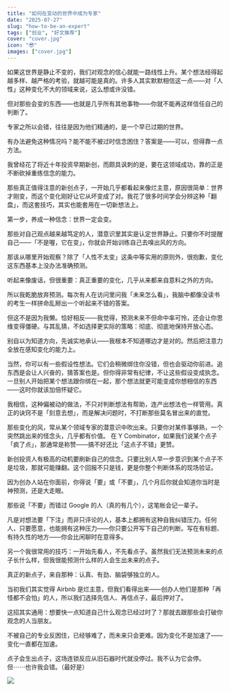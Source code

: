 ```yaml
---
title: "如何在变动的世界中成为专家"
date: "2025-07-27"
slug: "how-to-be-an-expert"
tags: ["创业", "好文推荐"]
cover: "cover.jpg"
icon: "😎"
images: ["cover.jpg"]
---
```

如果这世界是静止不变的，我们对观念的信心就能一路线性上升。某个想法经得起越多样、越严格的考验，就越可能是真的。许多人其实默默相信这一点——对「人性」这种变化不大的领域来说，这么想或许没错。



但对那些会变的东西——也就是几乎所有其他事物——你就不能再这样信任自己的判断了。



专家之所以会错，往往是因为他们精通的，是一个早已过期的世界。



有办法避免这种情况吗？能不能不被过时信念困住？答案是——可以，但得靠一点方法。



我曾经花了将近十年投资早期新创，而颇具讽刺的是，要在这领域成功，靠的正是不断砍掉重练信念的能力。



那些真正值得注意的新创点子，一开始几乎都看起来像烂主意，原因很简单：世界才刚变，而这个变化刚好让它从坏变成了对。我花了很多时间学会分辨这种「翻盘」，而这套技巧，其实也能套用在一切新想法上。



第一步，养成一种信念：世界一定会变。



那些对自己观点越来越笃定的人，潜意识里其实是认定世界静止。只要你不时提醒自己——「不是喔，它在变」，你就会开始训练自己去嗅出风的方向。



那该从哪里开始观察？除了「人性不太变」这条中等实用的原则外，很抱歉，变化这东西基本上没办法准确预测。



听起来像废话，但很重要：真正重要的变化，几乎从来都来自意料之外的方向。



所以我乾脆放弃预测。每次有人在访问里问我「未来怎么看」，我脑中都像没读书的考生一样拼命乱掰出一个听起来不错的答案。



但这不是因为我懒。恰好相反——我觉得，预测未来不但命中率可怜，还会让你思维变得僵硬。与其乱猜，不如选择更实际的策略：彻底、彻底地保持开放心态。



别自以为知道方向，先诚实地承认——我根本不知道哪边才是对的。然后把注意力全放在感知变化的能力上。



当然，你可以有一些假设性想法。它们会稍微绑住你没错，但也会驱动你前进。追东西是会让人兴奋的，猜答案也是。但你得非常有纪律，不让这些假设变成执念。
一旦别人开始把某个想法跟你绑在一起，那个想法就更可能变成你想相信的东西——这时你就该加倍怀疑它。



我相信，这种偏被动的做法，不只对判断想法有帮助，连产出想法也一样管用。真正的诀窍不是「刻意去想」，而是解决问题时，不打断那些莫名冒出来的直觉。



那些变化的风，常从某个领域专家的潜意识中吹出来。只要你对某件事够熟，一个突然跳出来的怪念头，几乎都有价值。
在 Y Combinator，如果我们说某个点子「疯了点」，那通常是称赞——搞不好还比「这点子不错」更赞。



新创投资人有极高的动机要刷新自己的信念。只要比别人早一步意识到某个点子不是垃圾，那就可能赚翻。这个回报不只是钱，更是你整个判断体系的现场验证。



因为创办人站在你面前，你得说「要」或「不要」，几个月后你就会知道你当时是神预测，还是大走眼。



那些说「不要」而错过 Google 的人（真的有几个），这笔帐会记一辈子。



凡是对想法要「下注」而非只评论的人，基本上都拥有这种自我纠错压力。任何人，只要愿意，也能拥有这种压力——你只要公开写下自己的判断。写在有标题、有持久性的地方——你会比闲聊时在意得多。



另一个我很常用的技巧：一开始先看人，不先看点子。虽然我们无法预测未来的点子长什么样，但我很能预测什么样的人会生出未来的点子。



真正的新点子，来自那种：认真、有劲、脑袋够独立的人。



当初我们其实觉得 Airbnb 是烂主意，但我们看得出来——创办人他们是那种「再怪都不会怕」的人，所以我们选择先信人、再信点子，最后押对了。



这招其实通用：想要快一点知道自己什么观念已经过时了？那就去跟那些会打破你观念的人当朋友。



不被自己的专业反困住，已经够难了，而未来只会更难。因为变化不是加速了——变化一直都在加速。



点子会生出点子，这场连锁反应从旧石器时代就没停过。我不认为它会停。
但⋯⋯也许我会错。（最好是）




![](https://prod-files-secure.s3.us-west-2.amazonaws.com/112d0858-5090-4d34-a606-b75eb8d65fd2/46476355-9cf3-4e99-9b7a-3531bc426380/1000202064.png?X-Amz-Algorithm=AWS4-HMAC-SHA256&X-Amz-Content-Sha256=UNSIGNED-PAYLOAD&X-Amz-Credential=ASIAZI2LB466TZAAJSLA%2F20250917%2Fus-west-2%2Fs3%2Faws4_request&X-Amz-Date=20250917T201354Z&X-Amz-Expires=3600&X-Amz-Security-Token=IQoJb3JpZ2luX2VjEDEaCXVzLXdlc3QtMiJIMEYCIQCIgNj72qZ7Yk3hQQgY%2F7E7mYxOOHdmiMzH1%2BWyckWWqgIhAPu82%2BNIBrpQvQGMjKvgtjfAXTOfbtBtBZQLl6lh9jnIKogECKr%2F%2F%2F%2F%2F%2F%2F%2F%2F%2FwEQABoMNjM3NDIzMTgzODA1IgwFW7wpOiqvhnqkZUoq3AO%2B9%2FcVO2tFWD9387EtBJHsvua0NOSjJvsq7drhBrSrZsxUGHcJTHsukeWwD26Qyaf5rCxIWdoQzIDhvODARsCsIs6MiALezPXmG3ijo6t%2FsDZJPWj6Gnm6ELqFl%2FAf7oyB8gkz3qWs2GAZ5wUTdBgZyraph3ttfxS%2F2Af2gVBq4GQ3c8Rp46xUiBdrAaCckuvZpgGga8Pf6tQ2ygN%2BFs8taLlBCDG9bBBdNOyzyZ%2BDFazTGBm8N9iP%2BRmqsPeYt%2BnM72QV%2Bm0OQYPg0hBUB4iexDoZ%2ByNi6rdTATHpZ1IfrX3nXPgRVteSjAjF%2BT%2B0%2Ff07LElqy%2BpcEa9JnXQbHsPyH4BxzLUYTbxuJbcImedD%2FB11tWVdOJMEgSOUEpTZ6QslMl4dNw78d5uxBUcvmO6fBgg8jkeXzo4NKhGzFI3wmw6Udt0%2BtLuTIwB20vd0wAINrd1N4b9BFuoSODCyQEDMMtlDVaqhG1zPudtxx2W68X%2FZLRAnqJDOD7uCoyLukU3ZqJFcP%2FtWU1c1HcXiBKxvRn8Jg1lVHntS2tCBvWnSUibmegTS7ztGVElWNGIHVQhqMWj3tYNfaUYoleEsftHWJF027KluRMRroCYnyj3NePlMGlHB8VeQqy65jzCQ1avGBjqkAUgHtVz0WW7xZvZz5vmsU%2FnE5Xi5Dawwd8CMdDUvZcTJ63p4b%2Bd7UqZSmKLqYGXT0XtDtvb7NNI2CXjK6ImpcUEDE23jPB4BFJaMYQJ5cLD1n6HHot68GEU%2FV7ThoKglROF8yHQSl1KlcoyM00KmSx%2BZ8GzWFtoW1OihH168pO69uakkCNt%2FJfzKpcWiOINRA3M1DKsR2VV4T8KqeuoVThFAQq0g&X-Amz-Signature=f4eda6238875205abadf77eab9a15cd87538787d35234038fe32addcd1aa8c2c&X-Amz-SignedHeaders=host&x-amz-checksum-mode=ENABLED&x-id=GetObject)

